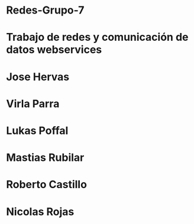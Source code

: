 # Redes-Grupo-7
# Trabajo de redes y comunicación de datos webservices
# Jose Hervas
# Virla Parra
# Lukas Poffal
# Mastias Rubilar
# Roberto Castillo
# Nicolas Rojas
